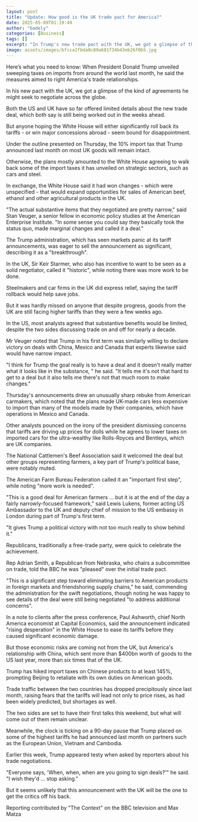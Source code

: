 ```yaml
---
layout: post
title: "Update: How good is the UK trade pact for America?"
date: 2025-05-09T01:19:49
author: "badely"
categories: [Business]
tags: []
excerpt: "In Trump's new trade pact with the UK, we got a glimpse of the types of agreements he may seek across the globe."
image: assets/images/bfcca2fbda0c89a681f34b43eb26f0b5.jpg
---
```


Here’s what you need to know: When President Donald Trump unveiled sweeping taxes on imports from around the world last month, he said the measures aimed to right America's trade relationships. 

In his new pact with the UK, we got a glimpse of the kind of agreements he might seek to negotiate across the globe. 

Both the US and UK have so far offered limited details about the new trade deal, which both say is still being worked out in the weeks ahead.  

But anyone hoping the White House will either significantly roll back its tariffs - or win major concessions abroad - seem bound for disappointment. 

Under the outline presented on Thursday, the 10% import tax that Trump announced last month on most UK goods will remain intact. 

Otherwise, the plans mostly amounted to the White House agreeing to walk back some of the import taxes it has unveiled on strategic sectors, such as cars and steel.

In exchange, the White House said it had won changes - which were unspecified - that would expand opportunities for sales of American beef, ethanol and other agricultural products in the UK. 

"The actual substantive items that they negotiated are pretty narrow," said Stan Veuger, a senior fellow in economic policy studies at the American Enterprise Institute. "In some sense you could say they basically took the status quo, made marginal changes and called it a deal."

The Trump administration, which has seen markets panic at its tariff announcements, was eager to sell the announcement as significant, describing it as a "breakthrough".

In the UK, Sir Keir Starmer, who also has incentive to want to be seen as a solid negotiator, called it "historic", while noting there was more work to be done.

Steelmakers and car firms in the UK did express relief, saying the tariff rollback would help save jobs. 

But it was hardly missed on anyone that despite progress, goods from the UK are still facing higher tariffs than they were a few weeks ago. 

In the US, most analysts agreed that substantive benefits would be limited, despite the two sides discussing trade on and off for nearly a decade.

Mr Veuger noted that Trump in his first term was similarly willing to declare victory on deals with China, Mexico and Canada that experts likewise said would have narrow impact.

"I think for Trump the goal really is to have a deal and it doesn't really matter what it looks like in the substance, " he said. "It tells me it's not that hard to get to a deal but it also tells me there's not that much room to make changes."

Thursday's announcements drew an unusually sharp rebuke from American carmakers, which noted that the plans made UK-made cars less expensive to import than many of the models made by their companies, which have operations in Mexico and Canada. 

Other analysts pounced on the irony of the president dismissing concerns that tariffs are driving up prices for dolls while he agrees to lower taxes on imported cars for the ultra-wealthy like Rolls-Royces and Bentleys, which are UK companies. 

The National Cattlemen's Beef Association said it welcomed the deal but other groups representing farmers, a key part of Trump's political base, were notably muted.

The American Farm Bureau Federation called it an "important first step", while noting "more work is needed".

"This is a good deal for American farmers ... but it is at the end of the day a fairly narrowly-focused framework," said Lewis Lukens, former acting US Ambassador to the UK and deputy chief of mission to the US embassy in London during part of Trump's first term.

"It gives Trump a political victory with not too much really to show behind it."

Republicans, traditionally a free-trade party, were quick to celebrate the achievement.

Rep Adrian Smith, a Republican from Nebraska, who chairs a subcommittee on trade, told the BBC he was "pleased" over the initial trade pact. 

"This is a significant step toward eliminating barriers to American products in foreign markets and friendshoring supply chains," he said, commending the administration for the swift negotiations, though noting he was happy to see details of the deal were still being negotiated "to address additional concerns". 

In a note to clients after the press conference, Paul Ashworth, chief North America economist at Capital Economics, said the announcement indicated "rising desperation" in the White House to ease its tariffs before they caused significant economic damage.

But those economic risks are coming not from the UK, but America's relationship with China, which sent more than $400bn worth of goods to the US last year, more than six times that of the UK. 

Trump has hiked import taxes on Chinese products to at least 145%, prompting Beijing to retaliate with its own duties on American goods. 

Trade traffic between the two countries has dropped precipitously since last month, raising fears that the tariffs will lead not only to price rises, as had been widely predicted, but shortages as well. 

The two sides are set to have their first talks this weekend, but what will come out of them remain unclear. 

Meanwhile, the clock is ticking on a 90-day pause that Trump placed on some of the highest tariffs he had announced last month on partners such as the European Union, Vietnam and Cambodia.  

Earlier this week, Trump appeared testy when asked by reporters about his trade negotiations.

"Everyone says, 'When, when, when are you going to sign deals?'" he said. "I wish they'd ... stop asking."

But it seems unlikely that this announcement with the UK will be the one to get the critics off his back. 

Reporting contributed by "The Context" on the BBC television and Max Matza

